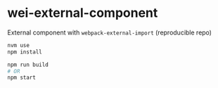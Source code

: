 # wei-external-component

External component with `webpack-external-import` (reproducible repo)

```sh
nvm use
npm install

npm run build
# OR
npm start
```
